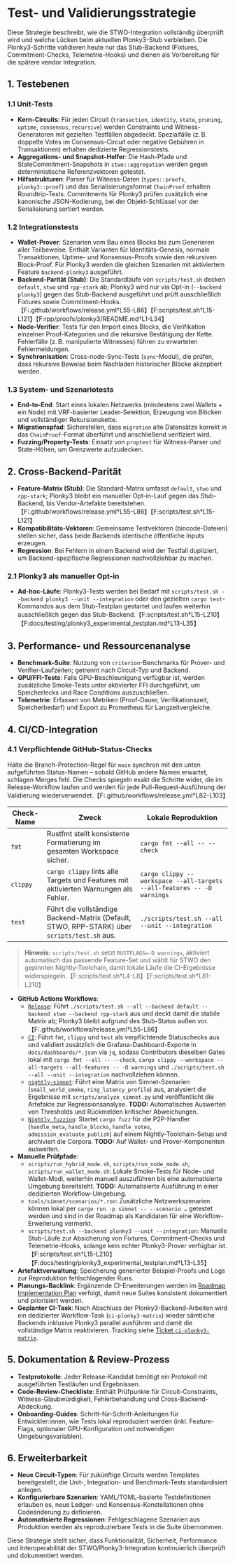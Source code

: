 # Test- und Validierungsstrategie

Diese Strategie beschreibt, wie die STWO-Integration vollständig überprüft wird und welche Lücken beim aktuellen Plonky3-Stub verbleiben. Die Plonky3-Schritte validieren heute nur das Stub-Backend (Fixtures, Commitment-Checks, Telemetrie-Hooks) und dienen als Vorbereitung für die spätere vendor Integration.

## 1. Testebenen

### 1.1 Unit-Tests
- **Kern-Circuits**: Für jeden Circuit (`transaction`, `identity`, `state`, `pruning`, `uptime`, `consensus`, `recursive`) werden Constraints und Witness-Generatoren mit gezielten Testfällen abgedeckt. Spezialfälle (z. B. doppelte Votes im Consensus-Circuit oder negative Gebühren in Transaktionen) erhalten dedizierte Regressionstests.
- **Aggregations- und Snapshot-Helfer**: Die Hash-Pfade und StateCommitment-Snapshots in `stwo::aggregation` werden gegen deterministische Referenzvektoren getestet.
- **Hilfsstrukturen**: Parser für Witness-Daten (`types::proofs`, `plonky3::proof`) und das Serialisierungsformat `ChainProof` erhalten Roundtrip-Tests. Commitments für Plonky3 prüfen zusätzlich eine kanonische JSON-Kodierung, bei der Objekt-Schlüssel vor der Serialisierung sortiert werden.

### 1.2 Integrationstests
- **Wallet-Prover**: Szenarien vom Bau eines Blocks bis zum Generieren aller Teilbeweise. Enthält Varianten für Identitäts-Genesis, normale Transaktionen, Uptime- und Konsensus-Proofs sowie den rekursiven Block-Proof. Für Plonky3 werden die gleichen Szenarien mit aktiviertem Feature `backend-plonky3` ausgeführt.
- **Backend-Parität (Stub)**: Die Standardläufe von `scripts/test.sh` decken `default`, `stwo` und `rpp-stark` ab; Plonky3 wird nur via Opt-in (`--backend plonky3`) gegen das Stub-Backend ausgeführt und prüft ausschließlich Fixtures sowie Commitment-Hooks.【F:.github/workflows/release.yml†L55-L86】【F:scripts/test.sh†L15-L121】【F:rpp/proofs/plonky3/README.md†L1-L34】
- **Node-Verifier**: Tests für den Import eines Blocks, die Verifikation einzelner Proof-Kategorien und die rekursive Bestätigung der Kette. Fehlerfälle (z. B. manipulierte Witnesses) führen zu erwarteten Fehlermeldungen.
- **Synchronisation**: Cross-node-Sync-Tests (`sync`-Modul), die prüfen, dass rekursive Beweise beim Nachladen historischer Blöcke akzeptiert werden.

### 1.3 System- und Szenariotests
- **End-to-End**: Start eines lokalen Netzwerks (mindestens zwei Wallets + ein Node) mit VRF-basierter Leader-Selektion, Erzeugung von Blöcken und vollständiger Rekursionskette.
- **Migrationspfad**: Sicherstellen, dass `migration` alte Datensätze korrekt in das `ChainProof`-Format überführt und anschließend verifiziert wird.
- **Fuzzing/Property-Tests**: Einsatz von `proptest` für Witness-Parser und State-Höhen, um Grenzwerte aufzudecken.

## 2. Cross-Backend-Parität
- **Feature-Matrix (Stub)**: Die Standard-Matrix umfasst `default`, `stwo` und `rpp-stark`; Plonky3 bleibt ein manueller Opt-in-Lauf gegen das Stub-Backend, bis Vendor-Artefakte bereitstehen.【F:.github/workflows/release.yml†L55-L86】【F:scripts/test.sh†L15-L121】
- **Kompatibilitäts-Vektoren**: Gemeinsame Testvektoren (bincode-Dateien) stellen sicher, dass beide Backends identische öffentliche Inputs erzeugen.
- **Regression**: Bei Fehlern in einem Backend wird der Testfall dupliziert, um Backend-spezifische Regressionen nachvollziehbar zu machen.

### 2.1 Plonky3 als manueller Opt-in
- **Ad-hoc-Läufe**: Plonky3-Tests werden bei Bedarf mit `scripts/test.sh --backend plonky3 --unit --integration` oder den gezielten `cargo test`-Kommandos aus dem Stub-Testplan gestartet und laufen weiterhin ausschließlich gegen das Stub-Backend.【F:scripts/test.sh†L15-L210】【F:docs/testing/plonky3_experimental_testplan.md†L13-L35】

## 3. Performance- und Ressourcenanalyse
- **Benchmark-Suite**: Nutzung von `criterion`-Benchmarks für Prover- und Verifier-Laufzeiten; getrennt nach Circuit-Typ und Backend.
- **GPU/FFI-Tests**: Falls GPU-Beschleunigung verfügbar ist, werden zusätzliche Smoke-Tests unter aktivierter FFI durchgeführt, um Speicherlecks und Race Conditions auszuschließen.
- **Telemetrie**: Erfassen von Metriken (Proof-Dauer, Verifikationszeit, Speicherbedarf) und Export zu Prometheus für Langzeitvergleiche.

## 4. CI/CD-Integration
### 4.1 Verpflichtende GitHub-Status-Checks
Halte die Branch-Protection-Regel für `main` synchron mit den unten aufgeführten Status-Namen – sobald GitHub andere Namen erwartet, schlagen Merges fehl. Die Checks spiegeln exakt die Schritte wider, die im Release-Workflow laufen und werden für jede Pull-Request-Ausführung der Validierung wiederverwendet.【F:.github/workflows/release.yml†L82-L103】

| Check-Name | Zweck | Lokale Reproduktion |
| --- | --- | --- |
| `fmt` | Rustfmt stellt konsistente Formatierung im gesamten Workspace sicher. | `cargo fmt --all -- --check` |
| `clippy` | `cargo clippy` lints alle Targets und Features mit aktivierten Warnungen als Fehler. | `cargo clippy --workspace --all-targets --all-features -- -D warnings` |
| `test` | Führt die vollständige Backend-Matrix (Default, STWO, RPP-STARK) über `scripts/test.sh` aus. | `./scripts/test.sh --all --unit --integration` |

> **Hinweis:** `scripts/test.sh` setzt `RUSTFLAGS=-D warnings`, aktiviert automatisch das passende Feature-Set und wählt für STWO den gepinnten Nightly-Toolchain, damit lokale Läufe die CI-Ergebnisse widerspiegeln.【F:scripts/test.sh†L4-L8】【F:scripts/test.sh†L81-L210】

- **GitHub Actions Workflows**:
  - [`Release`](../.github/workflows/release.yml): Führt `./scripts/test.sh --all --backend default --backend stwo --backend rpp-stark` aus und deckt damit die stabile Matrix ab; Plonky3 bleibt aufgrund des Stub-Status außen vor.【F:.github/workflows/release.yml†L55-L86】
  - [`CI`](../.github/workflows/ci.yml): Führt `fmt`, `clippy` und `test` als verpflichtende Statuschecks aus und validiert
    zusätzlich die Grafana-Dashboard-Exporte in `docs/dashboards/*.json` via `jq`, sodass Contributors dieselben Gates lokal
    mit `cargo fmt --all -- --check`, `cargo clippy --workspace --all-targets --all-features -- -D warnings` und
    `./scripts/test.sh --all --unit --integration` nachvollziehen können.
  - [`nightly-simnet`](../.github/workflows/nightly.yml): Führt eine Matrix von Simnet-Szenarien (`small_world_smoke`,
    `ring_latency_profile`) aus, analysiert die Ergebnisse mit `scripts/analyze_simnet.py` und veröffentlicht die Artefakte
    zur Regressionsanalyse. **TODO:** Automatisches Auswerten von Thresholds und Rückmelden kritischer Abweichungen.
  - [`Nightly fuzzing`](../.github/workflows/nightly-fuzz.yml): Startet `cargo fuzz` für die P2P-Handler (`handle_meta`,
    `handle_blocks`, `handle_votes`, `admission_evaluate_publish`) auf einem Nightly-Toolchain-Setup und archiviert die
    Corpora. **TODO:** Auf Wallet- und Prover-Komponenten ausweiten.
- **Manuelle Prüfpfade**:
  - `scripts/run_hybrid_mode.sh`, `scripts/run_node_mode.sh`, `scripts/run_wallet_mode.sh`: Lokale Smoke-Tests für Node- und
    Wallet-Modi, weiterhin manuell auszuführen bis eine automatisierte Umgebung bereitsteht. **TODO:** Automatisierte Ausführung
    in einer dedizierten Workflow-Umgebung.
  - `tools/simnet/scenarios/*.ron`: Zusätzliche Netzwerkszenarien können lokal per `cargo run -p simnet -- --scenario …`
    getestet werden und sind in der Roadmap als Kandidaten für eine Workflow-Erweiterung vermerkt.
  - `scripts/test.sh --backend plonky3 --unit --integration`: Manuelle Stub-Läufe zur Absicherung von Fixtures,
    Commitment-Checks und Telemetrie-Hooks, solange kein echter Plonky3-Prover verfügbar ist.【F:scripts/test.sh†L15-L210】【F:docs/testing/plonky3_experimental_testplan.md†L13-L35】
- **Artefaktverwaltung**: Speicherung generierter Beispiel-Proofs und Logs zur Reproduktion fehlschlagender Runs.
- **Planungs-Backlink**: Ergänzende CI-Erweiterungen werden im [Roadmap Implementation Plan](./roadmap_implementation_plan.md)
  verfolgt, damit neue Suites konsistent dokumentiert und priorisiert werden.
- **Geplanter CI-Task**: Nach Abschluss der Plonky3-Backend-Arbeiten wird ein dedizierter Workflow-Task (`ci-plonky3-matrix`)
  wieder sämtliche Backends inklusive Plonky3 parallel ausführen und damit die vollständige Matrix reaktivieren. Tracking siehe
  [Ticket `ci-plonky3-matrix`](./testing/plonky3_experimental_testplan.md#offene-arbeitsschritte).

## 5. Dokumentation & Review-Prozess
- **Testprotokolle**: Jeder Release-Kandidat benötigt ein Protokoll mit ausgeführten Testläufen und Ergebnissen.
- **Code-Review-Checkliste**: Enthält Prüfpunkte für Circuit-Constraints, Witness-Glaubwürdigkeit, Fehlerbehandlung und Cross-Backend-Abdeckung.
- **Onboarding-Guides**: Schritt-für-Schritt-Anleitungen für Entwickler:innen, wie Tests lokal reproduziert werden (inkl. Feature-Flags, optionaler GPU-Konfiguration und notwendigen Umgebungsvariablen).

## 6. Erweiterbarkeit
- **Neue Circuit-Typen**: Für zukünftige Circuits werden Templates bereitgestellt, die Unit-, Integration- und Benchmark-Tests standardisiert anlegen.
- **Konfigurierbare Szenarien**: YAML/TOML-basierte Testdefinitionen erlauben es, neue Ledger- und Konsensus-Konstellationen ohne Codeänderung zu definieren.
- **Automatisierte Regressionen**: Fehlgeschlagene Szenarien aus Produktion werden als reproduzierbare Tests in die Suite übernommen.

Diese Strategie stellt sicher, dass Funktionalität, Sicherheit, Performance und Interoperabilität der STWO/Plonky3-Integration kontinuierlich überprüft und dokumentiert werden.
